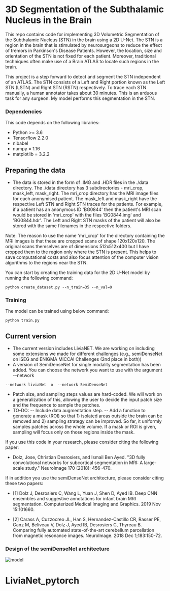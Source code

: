 # 3D Segmentation of the Subthalamic Nucleus in the Brain

This repo contains code for implementing 3D Volumetric Segmentation of the Subthalamic Nucleus (STN) in the brain using a 2D U-Net. The STN is a region in the brain that is stimulated by neurosurgeons to reduce the effect of tremors in Parkinson's Disease Patients. However, the location, size and orientation of the STN is 
not fixed for each patient. Moreover, traditional techniques often make use of a Brain ATLAS to locate such regions in the brain. 

This project is a step forward to detect and segment the STN independent of an ATLAS. The STN consists of a Left and Right portion known as the Left STN (LSTN) and Right STN (RSTN) respectively. To trace each STN manually, a human annotator takes about 30 minutes. This is an arduous task for any surgeon. My model performs this segmentation in the STN.

### Dependencies
This code depends on the following libraries:

- Python >= 3.6
- Tensorflow 2.2.0 
- nibabel
- numpy = 1.16
- matplotlib = 3.2.2


## Preparing the data
- The data is stored in the form of .IMG and .HDR files in the ./data directory. The ./data directory has 3 subdirectories - mri_crop, mask_left, mask_right. 
The mri_crop directory has the MRI image files for each anonymised patient. The mask_left and mask_right have the respective Left STN and Right STN traces for the patients. For example, if a patient has an anonymous ID 'BG0844' then the patient's MRI scan would be stored in 'mri_crop' with the files 'BG0844.img' and 'BG0844.hdr'. The Left and Right STN masks of the patient will also be stored with the same filenames in the respective folders. 

Note: The reason to use the name 'mri_crop' for the directory containing the MRI images is that these are cropped scans of shape 120x120x120. The original scans themselves are of dimensions 512x512x400 but I have cropped them to the region only where the STN is present. This helps to save computational costs and also focus attention of the computer vision algorithms to the regions near the STN.

You can start by creating the training data for the 2D U-Net model by running the following command:

```
python create_dataset.py --n_train=35 --n_val=9
```


### Training

The model can be trained using below command:  
```
python train.py 
```

## Current version
- The current version includes LiviaNET. We are working on including some extensions we made for different challenges (e.g., semiDenseNet on iSEG and ENIGMA MICCAI Challenges (2nd place in both))
- A version of SemiDenseNet for single modality segmentation has been added. You can choose the network you want to use with the argument --network
```
--network liviaNet  o  --network SemiDenseNet
```
- Patch size, and sampling steps values are hard-coded. We will work on a generalization of this, allowing the user to decide the input patch size and the frequence to sample the patches.
- TO-DO: 
-- Include data augmentation step.
-- Add a function to generate a mask (ROI) so that 1) isolated areas outside the brain can be removed and 2) sampling strategy can be improved. So far, it uniformly samples patches across the whole volume. If a mask or ROI is given, sampling will focus only on those regions inside the mask.

If you use this code in your research, please consider citing the following paper:

- Dolz, Jose, Christian Desrosiers, and Ismail Ben Ayed. "3D fully convolutional networks for subcortical segmentation in MRI: A large-scale study." NeuroImage 170 (2018): 456-470.

If in addition you use the semiDenseNet architecture, please consider citing these two papers:

- [1] Dolz J, Desrosiers C, Wang L, Yuan J, Shen D, Ayed IB. Deep CNN ensembles and suggestive annotations for infant brain MRI segmentation. Computerized Medical Imaging and Graphics. 2019 Nov 15:101660.

- [2] Carass A, Cuzzocreo JL, Han S, Hernandez-Castillo CR, Rasser PE, Ganz M, Beliveau V, Dolz J, Ayed IB, Desrosiers C, Thyreau B. Comparing fully automated state-of-the-art cerebellum parcellation from magnetic resonance images. NeuroImage. 2018 Dec 1;183:150-72.

### Design of the semiDenseNet architecture
![model](images/semiDenseNet.png)

# LiviaNet_pytorch

